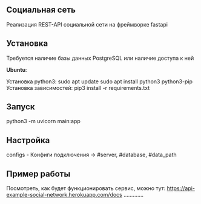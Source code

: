 <h2>Социальная сеть</h2>

Реализация REST-API социальной сети на фреймворке fastapi

<h2>Установка</h2>
Требуется наличие базы данных PostgreSQL или наличие доступа к ней

<b>Ubuntu</b>:

Установка python3:
sudo apt update
sudo apt install python3 python3-pip
Установка зависимостей:
pip3 install -r requirements.txt

<h2>Запуск</h2>

python3 -m uvicorn main:app

<h2>Настройка</h2>

configs - Конфиги подключения -> #server, #database, #data_path


<h2>Пример работы</h2>

Посмотреть, как будет функционировать сервис, можно тут:
https://api-example-social-network.herokuapp.com/docs
.............

